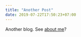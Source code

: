 ```yaml
---
title: "Another Post"
date: 2019-07-22T17:50:23+07:00
---
```


Another blog. See [about me](../about)?